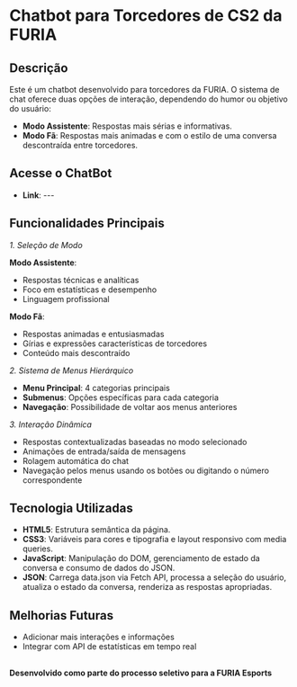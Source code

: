 # Chatbot para Torcedores de CS2 da FURIA

## Descrição

Este é um chatbot desenvolvido para torcedores da FURIA. O sistema de chat oferece duas opções de interação, dependendo do humor ou objetivo do usuário:

- **Modo Assistente**: Respostas mais sérias e informativas.
- **Modo Fã**: Respostas mais animadas e com o estilo de uma conversa descontraída entre torcedores.

## Acesse o ChatBot 
- **Link**: ---

## Funcionalidades Principais
*1. Seleção de Modo*

**Modo Assistente**:
- Respostas técnicas e analíticas
- Foco em estatísticas e desempenho
- Linguagem profissional

**Modo Fã**:
- Respostas animadas e entusiasmadas
- Gírias e expressões características de torcedores
- Conteúdo mais descontraído

*2. Sistema de Menus Hierárquico*
- **Menu Principal**: 4 categorias principais
- **Submenus**: Opções específicas para cada categoria
- **Navegação**: Possibilidade de voltar aos menus anteriores

*3. Interação Dinâmica*
- Respostas contextualizadas baseadas no modo selecionado
- Animações de entrada/saída de mensagens
- Rolagem automática do chat
- Navegação pelos menus usando os botões ou digitando o número correspondente

## Tecnologia Utilizadas
- **HTML5**: Estrutura semântica da página.
- **CSS3**: Variáveis para cores e tipografia e layout responsivo com media queries.
- **JavaScript**: Manipulação do DOM, gerenciamento de estado da conversa e consumo de dados do JSON.
- **JSON**: Carrega data.json via Fetch API, processa a seleção do usuário, atualiza o estado da conversa, renderiza as respostas apropriadas.

## Melhorias Futuras
- Adicionar mais interações e informações
- Integrar com API de estatísticas em tempo real

##
**Desenvolvido como parte do processo seletivo para a FURIA Esports**




